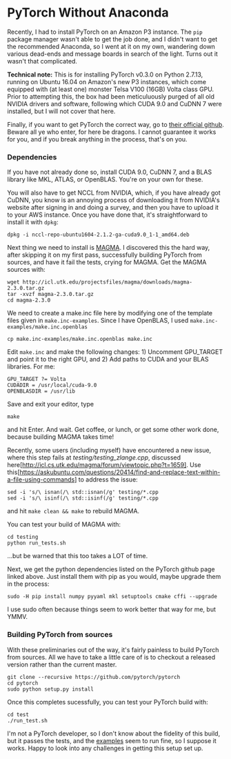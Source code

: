 # PyTorch Without Anaconda

Recently, I had to install PyTorch on an Amazon P3 instance. The `pip` package manager wasn't able to get the job done, and I didn't want to get the recommended Anaconda, so I went at it on my own, wandering down various dead-ends and message boards in search of the light. Turns out it wasn't that complicated.

**Technical note:** This is for installing PyTorch v0.3.0 on Python 2.7.13, running on Ubuntu 16.04 on Amazon's new P3 instances, which come equipped with (at least one) monster Telsa V100 (16GB) Volta class GPU. Prior to attempting this, the box had been meticuluously purged of all old NVIDIA drivers and software, following which CUDA 9.0 and CuDNN 7 were installed, but I will not cover that here.

Finally, if you want to get PyTorch the correct way, go to [their official github](https://github.com/pytorch/pytorch). Beware all ye who enter, for here be dragons. I cannot guarantee it works for you, and if you break anything in the process, that's on you.

### Dependencies

If you have not already done so, install CUDA 9.0, CuDNN 7, and a BLAS library like MKL, ATLAS, or OpenBLAS. You're on your own for these.

You will also have to get NCCL from NVIDIA, which, if you have already got CuDNN, you know is an annoying process of downloading it from NVIDIA's website after signing in and doing a survey, and then you have to upload it to your AWS instance. Once you have done that, it's straightforward to install it with `dpkg`:
```
dpkg -i nccl-repo-ubuntu1604-2.1.2-ga-cuda9.0_1-1_amd64.deb
```

Next thing we need to install is [MAGMA](http://icl.cs.utk.edu/magma/software/index.html). I discovered this the hard way, after skipping it on my first pass, successfully building PyTorch from sources, and have it fail the tests, crying for MAGMA. Get the MAGMA sources with:

```
wget http://icl.utk.edu/projectsfiles/magma/downloads/magma-2.3.0.tar.gz
tar -xvzf magma-2.3.0.tar.gz
cd magma-2.3.0
```

We need to create a make.inc file here by modifying one of the template files given in `make.inc-examples`. Since I have OpenBLAS, I used `make.inc-examples/make.inc.openblas`

```
cp make.inc-examples/make.inc.openblas make.inc
```

Edit `make.inc` and make the following changes: 1) Uncomment GPU_TARGET and point it to the right GPU, and 2) Add paths to CUDA and your BLAS libraries. For me:

```
GPU_TARGET ?= Volta
CUDADIR = /usr/local/cuda-9.0
OPENBLASDIR = /usr/lib
```
Save and exit your editor, type 
```
make
```
and hit Enter. And wait. Get coffee, or lunch, or get some other work done, because building MAGMA takes time! 

Recently, some users (including myself) have encountered a new issue, where this step fails at _testing/testing_zlange.cpp_, discussed here[http://icl.cs.utk.edu/magma/forum/viewtopic.php?t=1659]. Use this[https://askubuntu.com/questions/20414/find-and-replace-text-within-a-file-using-commands] to address the issue:
```
sed -i 's/\ isnan(/\ std::isnan(/g' testing/*.cpp
sed -i 's/\ isinf(/\ std::isinf(/g' testing/*.cpp
```
and hit `make clean && make` to rebuild MAGMA.

You can test your build of MAGMA with:

```
cd testing
python run_tests.sh
```
...but be warned that this too takes a LOT of time.

Next, we get the python dependencies listed on the PyTorch github page linked above. Just install them with pip as you would, maybe upgrade them in the process:

`sudo -H pip install numpy pyyaml mkl setuptools cmake cffi --upgrade`

I use sudo often because things seem to work better that way for me, but YMMV. 

### Building PyTorch from sources

With these preliminaries out of the way, it's fairly painless to build PyTorch from sources. All we have to take a little care of is to checkout a released version rather than the current master.

```
git clone --recursive https://github.com/pytorch/pytorch
cd pytorch
sudo python setup.py install
```

Once this completes sucessfully, you can test your PyTorch build with:
```
cd test
./run_test.sh
```

I'm not a PyTorch developer, so I don't know about the fidelity of this build, but it passes the tests, and the [examples](https://github.com/pytorch/examples) seem to run fine, so I suppose it works. Happy to look into any challenges in getting this setup set up.
